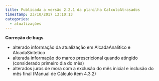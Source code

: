 ```yaml
---
title: Publicada a versão 2.2.1 da planilha CalculoAtrasados
timestamp: 23/10/2017 13:10:13
categories:
  - atualizações
---
```


**Correção de bugs**
+ alterado informação da atualização em AlcadaAnalitico e AlcadaSintetico
+ alterada informação do marco prescricional quando atingido (considerado primeiro dia do mês)
+ alterados juros de mora com a exclusão do mês inicial e inclusão do mês final (Manual de Cálculo item 4.3.2)
